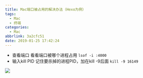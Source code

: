 ```yaml
---
title: Mac端口被占用的解决办法（Hexo为例）
tags:
  - Mac
  - 终端
categories:
  - Mac
abbrlink: 3a2cfc51
date: 2019-01-25 17:42:24
---
```


- 查看端口 看看端口被哪个进程占用 `lsof -i :4000`
- 输入kill PID 记住要杀掉的进程PID，加在kill -9后面 `kill -9 16149`

![](https://ws4.sinaimg.cn/large/006tNc79ly1fziz161cf6j30oe0c8jud.jpg)

<!--more-->
